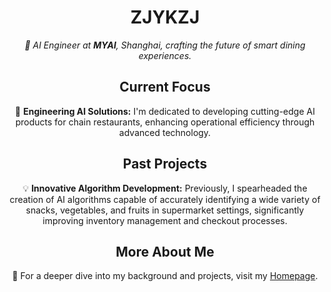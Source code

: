 <!-- GitHub Profile Header -->
<h1 align="center">ZJYKZJ</h1>
<p align="center">
  <em>🎯 AI Engineer at <strong>MYAI</strong>, Shanghai, crafting the future of smart dining experiences.</em>
</p>

<!-- Current Work -->
<h2 align="center">Current Focus</h2>
<p align="center">
  🌱 <strong>Engineering AI Solutions:</strong> I'm dedicated to developing cutting-edge AI products for chain restaurants, enhancing operational efficiency through advanced technology.
</p>

<!-- Previous Work -->
<h2 align="center">Past Projects</h2>
<p align="center">
  💡 <strong>Innovative Algorithm Development:</strong> Previously, I spearheaded the creation of AI algorithms capable of accurately identifying a wide variety of snacks, vegetables, and fruits in supermarket settings, significantly improving inventory management and checkout processes.
</p>

<!-- Further Information -->
<h2 align="center">More About Me</h2>
<p align="center">
  📄 For a deeper dive into my background and projects, visit my <a href="https://blog.zjykzj.cn/about/">Homepage</a>.
</p>